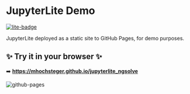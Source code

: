# JupyterLite Demo

[![lite-badge](https://jupyterlite.rtfd.io/en/latest/_static/badge.svg)](https://jupyterlite.github.io/demo)

JupyterLite deployed as a static site to GitHub Pages, for demo purposes.

## ✨ Try it in your browser ✨

➡️ **https://mhochsteger.github.io/jupyterlite_ngsolve**

![github-pages](https://user-images.githubusercontent.com/591645/120649478-18258400-c47d-11eb-80e5-185e52ff2702.gif)


